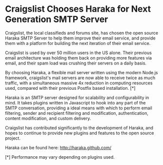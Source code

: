 Craigslist Chooses Haraka for Next Generation SMTP Server
=========================================================

Craigslist, the local classifieds and forums site, has chosen the open
source Haraka SMTP Server to help them improve their email service,
and provide them with a platform for building the next iteration of
their email service.

Craigslist is used by over 50 million users in the US alone. Their
previous email architecture
was holding them back on providing more features via email, and their
spam load was crushing their servers on a daily basis.

By choosing Haraka, a flexible mail server written using the modern
Node.js framework, craigslist's mail servers are now able to receive
twice as much traffic, with a simultaneous massive 4x reduction in
computing resources used, compared with their previous Postfix
based installation. [*]

Haraka is an SMTP server designed for scalability and configurability
in mind. It takes plugins written in Javascript to hook into any
part of the SMTP conversation, providing a ideal means with which to
perform email filtering, sender and recipient filtering and
modification, authentication, content modification, and custom
delivery.

Craigslist has contributed significantly to the development of Haraka,
and hopes to continue to provide new plugins and features to the open
source project.

Haraka can be found here: http://haraka.github.com/

[*] Performance may vary depending on plugins used.